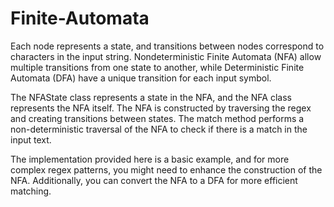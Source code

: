 # Finite-Automata
Each node represents a state, and transitions between nodes correspond to characters in the input string. Nondeterministic Finite Automata (NFA) allow multiple transitions from one state to another, while Deterministic Finite Automata (DFA) have a unique transition for each input symbol.

The NFAState class represents a state in the NFA, and the NFA class represents the NFA itself. The NFA is constructed by traversing the regex and creating transitions between states. The match method performs a non-deterministic traversal of the NFA to check if there is a match in the input text.

The implementation provided here is a basic example, and for more complex regex patterns, you might need to enhance the construction of the NFA. Additionally, you can convert the NFA to a DFA for more efficient matching.
